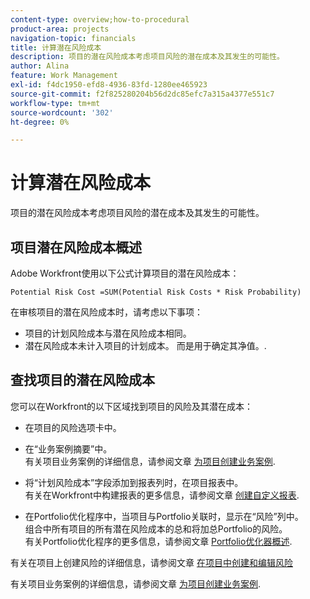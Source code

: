 ```yaml
---
content-type: overview;how-to-procedural
product-area: projects
navigation-topic: financials
title: 计算潜在风险成本
description: 项目的潜在风险成本考虑项目风险的潜在成本及其发生的可能性。
author: Alina
feature: Work Management
exl-id: f4dc1950-efd8-4936-83fd-1280ee465923
source-git-commit: f2f825280204b56d2dc85efc7a315a4377e551c7
workflow-type: tm+mt
source-wordcount: '302'
ht-degree: 0%

---
```


# 计算潜在风险成本

项目的潜在风险成本考虑项目风险的潜在成本及其发生的可能性。

## 项目潜在风险成本概述

Adobe Workfront使用以下公式计算项目的潜在风险成本：

```
Potential Risk Cost =SUM(Potential Risk Costs * Risk Probability)
```

在审核项目的潜在风险成本时，请考虑以下事项：

* 项目的计划风险成本与潜在风险成本相同。 
* 潜在风险成本未计入项目的计划成本。 而是用于确定其净值。.

## 查找项目的潜在风险成本

您可以在Workfront的以下区域找到项目的风险及其潜在成本：

* 在项目的风险选项卡中。
* 在“业务案例摘要”中。\
   有关项目业务案例的详细信息，请参阅文章 [为项目创建业务案例](../../../manage-work/projects/define-a-business-case/create-business-case.md).
* 将“计划风险成本”字段添加到报表列时，在项目报表中。\
   有关在Workfront中构建报表的更多信息，请参阅文章 [创建自定义报表](../../../reports-and-dashboards/reports/creating-and-managing-reports/create-custom-report.md).

* 在Portfolio优化程序中，当项目与Portfolio关联时，显示在“风险”列中。\
   组合中所有项目的所有潜在风险成本的总和将加总Portfolio的风险。\
   有关Portfolio优化程序的更多信息，请参阅文章 [Portfolio优化器概述](../../../manage-work/portfolios/portfolio-optimizer/portfolio-optimizer-overview.md).

有关在项目上创建风险的详细信息，请参阅文章 [在项目中创建和编辑风险](../../../manage-work/projects/define-a-business-case/create-edit-risks-on-projects.md)

有关项目业务案例的详细信息，请参阅文章 [为项目创建业务案例](../../../manage-work/projects/define-a-business-case/create-business-case.md).
